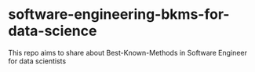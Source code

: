 # software-engineering-bkms-for-data-science
This repo aims to share about Best-Known-Methods in Software Engineer for data scientists
